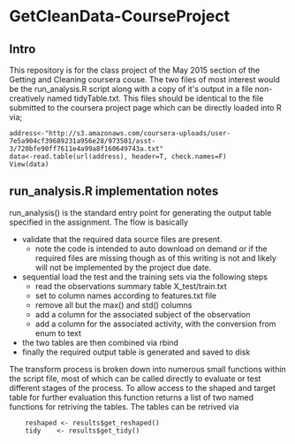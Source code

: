 # GetCleanData-CourseProject

## Intro
This repository is for the class project of the May 2015 section of the Getting and Cleaning coursera couse. The two files of most interest would be the run\_analysis.R script along with a copy of it's output in a file non-creatively named tidyTable.txt. This files should be identical to the file submitted to the coursera project page which can be directly loaded into R via;

``` 
address<-"http://s3.amazonaws.com/coursera-uploads/user-7e5a904cf39689231a956e28/973501/asst-3/720bfe90ff7611e4a99a8f160649743a.txt"
data<-read.table(url(address), header=T, check.names=F)
View(data)
```

## run\_analysis.R implementation notes
run\_analysis() is the standard entry point for generating the output table specified in the assignment. The flow is basically
- validate that the required data source files are present. 
  - note the code is intended to auto download on demand or if the required files are missing though as of this writing is not and likely will not be implemented by the project due date.
- sequential load the test and the training sets via the following steps
  - read the observations summary table X_test/train.txt
  - set to column names according to features.txt file
  - remove all but the max() and std() columns
  - add a column for the associated subject of the observation
  - add a column for the associated activity, with the conversion from enum to text
- the two tables are then combined via rbind
- finally the required output table is generated and saved to disk

The transform process is broken down into numerous small functions within the script file, most of which can be called directly to evaluate or test different stages of the process.
To allow access to the shaped and target table for further evaluation this function returns a list of two named functions for retriving the tables. The tables can be retrived via

``` results <- run_analysis()
    reshaped <- results$get_reshaped()
    tidy    <- results$get_tidy()
```

## 
